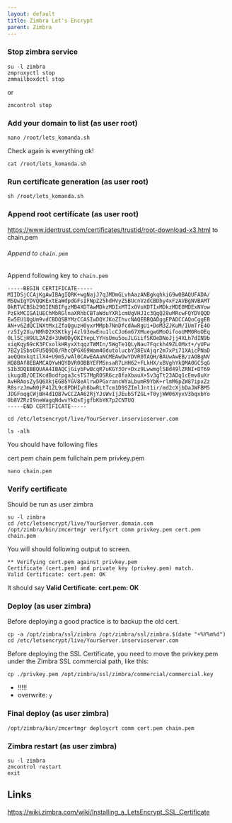 ```yaml
---
layout: default
title: Zimbra Let's Encrypt
parent: Zimbra
---
```


### Stop zimbra service

````
su -l zimbra
zmproxyctl stop
zmmailboxdctl stop
````

or

````
zmcontrol stop
````


### Add your domain to list (as user root)

````
nano /root/lets_komanda.sh
````

Check again is everything ok!

````
cat /root/lets_komanda.sh
````

### Run certificate generation (as user root)

````
sh /root/lets_komanda.sh
````

### Append root certificate (as user root)

https://www.identrust.com/certificates/trustid/root-download-x3.html
to chain.pem

###### Append to `chain.pem`

Append following key to `chain.pem`
````
-----BEGIN CERTIFICATE-----
MIIDSjCCAjKgAwIBAgIQRK+wgNajJ7qJMDmGLvhAazANBgkqhkiG9w0BAQUFADA/
MSQwIgYDVQQKExtEaWdpdGFsIFNpZ25hdHVyZSBUcnVzdCBDby4xFzAVBgNVBAMT
DkRTVCBSb290IENBIFgzMB4XDTAwMDkzMDIxMTIxOVoXDTIxMDkzMDE0MDExNVow
PzEkMCIGA1UEChMbRGlnaXRhbCBTaWduYXR1cmUgVHJ1c3QgQ28uMRcwFQYDVQQD
Ew5EU1QgUm9vdCBDQSBYMzCCASIwDQYJKoZIhvcNAQEBBQADggEPADCCAQoCggEB
AN+v6ZdQCINXtMxiZfaQguzH0yxrMMpb7NnDfcdAwRgUi+DoM3ZJKuM/IUmTrE4O
rz5Iy2Xu/NMhD2XSKtkyj4zl93ewEnu1lcCJo6m67XMuegwGMoOifooUMM0RoOEq
OLl5CjH9UL2AZd+3UWODyOKIYepLYYHsUmu5ouJLGiifSKOeDNoJjj4XLh7dIN9b
xiqKqy69cK3FCxolkHRyxXtqqzTWMIn/5WgTe1QLyNau7Fqckh49ZLOMxt+/yUFw
7BZy1SbsOFU5Q9D8/RhcQPGX69Wam40dutolucbY38EVAjqr2m7xPi71XAicPNaD
aeQQmxkqtilX4+U9m5/wAl0CAwEAAaNCMEAwDwYDVR0TAQH/BAUwAwEB/zAOBgNV
HQ8BAf8EBAMCAQYwHQYDVR0OBBYEFMSnsaR7LHH62+FLkHX/xBVghYkQMA0GCSqG
SIb3DQEBBQUAA4IBAQCjGiybFwBcqR7uKGY3Or+Dxz9LwwmglSBd49lZRNI+DT69
ikugdB/OEIKcdBodfpga3csTS7MgROSR6cz8faXbauX+5v3gTt23ADq1cEmv8uXr
AvHRAosZy5Q6XkjEGB5YGV8eAlrwDPGxrancWYaLbumR9YbK+rlmM6pZW87ipxZz
R8srzJmwN0jP41ZL9c8PDHIyh8bwRLtTcm1D9SZImlJnt1ir/md2cXjbDaJWFBM5
JDGFoqgCWjBH4d1QB7wCCZAA62RjYJsWvIjJEubSfZGL+T0yjWW06XyxV3bqxbYo
Ob8VZRzI9neWagqNdwvYkQsEjgfbKbYK7p2CNTUQ
-----END CERTIFICATE-----
````

````
cd /etc/letsencrypt/live/YourServer.inservioserver.com
````

````
ls -alh
````

You should have following files

cert.pem  chain.pem  fullchain.pem  privkey.pem

````
nano chain.pem
````


### Verify certificate

Should be run as user zimbra

````
su -l zimbra
cd /etc/letsencrypt/live/YourServer.domain.com
/opt/zimbra/bin/zmcertmgr verifycrt comm privkey.pem cert.pem chain.pem
````

You will should following output to screen.

```
** Verifying cert.pem against privkey.pem
Certificate (cert.pem) and private key (privkey.pem) match.
Valid Certificate: cert.pem: OK
```

It should say **Valid Certificate: cert.pem: OK**

### Deploy (as user zimbra)

Before deploying a good practice is to backup the old cert.

````
cp -a /opt/zimbra/ssl/zimbra /opt/zimbra/ssl/zimbra.$(date "+%Y%m%d")
cd /etc/letsencrypt/live/YourServer.inservioserver.com
````

Before deploying the SSL Certificate, you need to move the privkey.pem under the Zimbra SSL commercial path, like this:

````
cp ./privkey.pem /opt/zimbra/ssl/zimbra/commercial/commercial.key
````
- !!!!!
- overwrite: `y`


### Final deploy (as user zimbra)

````
/opt/zimbra/bin/zmcertmgr deploycrt comm cert.pem chain.pem
````


### Zimbra restart (as user zimbra)

````
su -l zimbra
zmcontrol restart
exit
````

## Links

https://wiki.zimbra.com/wiki/Installing_a_LetsEncrypt_SSL_Certificate
